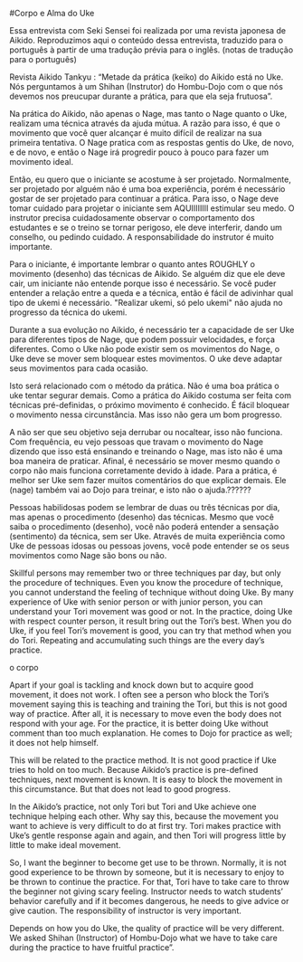#Corpo e Alma do Uke

Essa entrevista com Seki Sensei foi realizada por uma revista japonesa de Aikido.
Reproduzimos aqui o conteúdo dessa entrevista, traduzido para o português à partir
de uma tradução prévia para o inglês. (notas de tradução para o português)


Revista Aikido Tankyu : “Metade da prática (keiko) do Aikido está no Uke. Nós
perguntamos à um Shihan (Instrutor) do Hombu-Dojo com o que nós devemos nos
preucupar durante a prática, para que ela seja frutuosa”.


Na prática do Aikido, não apenas o Nage, mas tanto o Nage quanto o Uke, realizam
uma técnica através da ajuda mútua. A razão para isso, é que o movimento que você
quer alcançar é muito difícil de realizar na sua primeira tentativa. O Nage pratica
com as respostas gentis do Uke, de novo, e de novo, e então o Nage irá progredir
pouco à pouco para fazer um movimento ideal.

Então, eu quero que o iniciante se acostume à ser projetado. Normalmente, ser
projetado por alguém não é uma boa experiência, porém é necessário gostar de
ser projetado para continuar a prática. Para isso, o Nage deve tomar cuidado
para projetar o iniciante sem AQUIIIIIIII estimular seu medo. O instrutor precisa
cuidadosamente observar o comportamento dos estudantes e se o treino se tornar
perigoso, ele deve interferir, dando um conselho, ou pedindo cuidado. A
responsabilidade do instrutor é muito importante.

Para o iniciante, é importante lembrar o quanto antes ROUGHLY o movimento (desenho)
das técnicas de Aikido. Se alguém diz que ele deve cair, um iniciante não entende
porque isso é necessário. Se você puder entender a relação entre a queda e a técnica,
então é fácil de adivinhar qual tipo de ukemi é necessário. "Realizar ukemi, só pelo ukemi"
não ajuda no progresso da técnica do ukemi.

Durante a sua evolução no Aikido, é necessário ter a capacidade de ser Uke para diferentes
tipos de Nage, que podem possuir velocidades, e força diferentes. Como o Uke não pode
existir sem os movimentos do Nage, o Uke deve se mover sem bloquear estes movimentos.
O uke deve adaptar seus movimentos para cada ocasião.

Isto será relacionado com o método da prática. Não é uma boa prática o uke tentar segurar
demais. Como a prática do Aikido costuma ser feita com técnicas pré-definidas, o próximo
movimento é conhecido. É fácil bloquear o movimento nessa circunstância. Mas isso não
gera um bom progresso.

A não ser que seu objetivo seja derrubar ou nocaltear, isso não funciona. Com frequência,
eu vejo pessoas que travam o movimento do Nage dizendo que isso está ensinando e treinando
o Nage, mas isto não é uma boa maneira de praticar. Afinal, é necessário se mover mesmo quando
o corpo não mais funciona corretamente devido à idade. Para a prática, é melhor ser Uke
sem fazer muitos comentários do que explicar demais. Ele (nage) também vai ao Dojo para treinar,
e isto não o ajuda.??????

Pessoas habilidosas podem se lembrar de duas ou três técnicas por dia, mas apenas o procedimento
(desenho) das técnicas. Mesmo que você saiba o procedimento (desenho), você não poderá entender
a sensação (sentimento) da técnica, sem ser Uke. Através de muita experiência como Uke de pessoas
idosas ou pessoas jovens, você pode entender se os seus movimentos como Nage são bons ou não.






Skillful persons may remember two or three techniques par day, but only the procedure of techniques. Even you know the procedure of technique, you cannot understand the feeling of technique without doing Uke. By many experience of Uke with senior person or with junior person, you can understand your Tori movement was good or not. In the practice, doing Uke with respect counter person, it result bring out the Tori’s best. When you do Uke, if you feel Tori’s movement is good, you can try that method when you do Tori. Repeating and accumulating such things are the every day’s practice.


o corpo 


Apart if your goal is tackling and knock down but to acquire good movement, it does not work. I often see a person who block the Tori’s movement saying this is teaching and training the Tori, but this is not good way of practice. After all, it is necessary to move even the body does not respond with your age. For the practice, it is better doing Uke without comment than too much explanation. He comes to Dojo for practice as well; it does not help himself.



This will be related to the practice method. It is not good practice if Uke tries to hold on too much. Because Aikido’s practice is pre-defined techniques, next movement is known. It is easy to block the movement in this circumstance. But that does not lead to good progress.



In the Aikido’s practice, not only Tori but Tori and Uke achieve one technique helping each other. Why say this, because the movement you want to achieve is very difficult to do at first try. Tori makes practice with Uke’s gentle response again and again, and then Tori will progress little by little to make ideal movement.

So, I want the beginner to become get use to be thrown. Normally, it is not good experience  to be thrown by someone, but it is necessary to enjoy to be thrown to continue the practice. For that, Tori have to take care to throw the beginner not giving scary feeling. Instructor needs to watch students’ behavior carefully and if it becomes dangerous, he needs to give advice or give caution. The responsibility of instructor is very important.








 Depends on how you do Uke, the quality of practice will be very different. We asked Shihan (Instructor) of Hombu-Dojo what we have to take care during the practice to have fruitful practice”.
